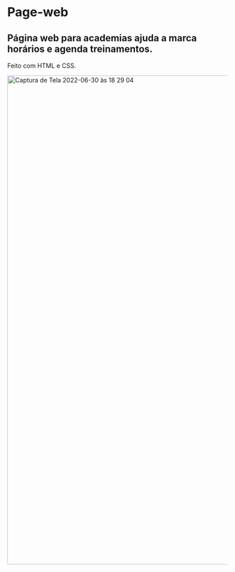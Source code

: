 # Page-web

## Página web para academias ajuda a marca horários e agenda treinamentos.

Feito com HTML e CSS.


<img width="1119" alt="Captura de Tela 2022-06-30 às 18 29 04" src="https://user-images.githubusercontent.com/15702156/176781346-e937e67b-778f-450f-920b-2d9ac7f9525d.png">
